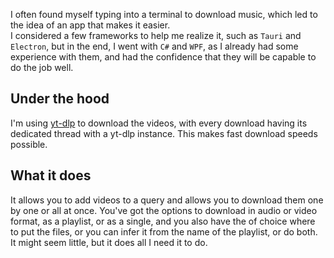 I often found myself typing into a terminal to download music,
which led to the idea of an app that makes it easier.\
I considered a few frameworks to help me realize it, 
such as `Tauri` and `Electron`, but in the end, I went with `C#` and `WPF`,
as I already had some experience with them, and had the confidence that they will be capable to do the job well.

## Under the hood
I'm using [yt-dlp](https://github.com/yt-dlp/yt-dlp) to download the videos, with every download having its dedicated thread with a yt-dlp instance.
This makes fast download speeds possible.

## What it does
It allows you to add videos to a query and allows you to download them one by one or all at once.
You've got the options to download in audio or video format, as a playlist, or as a single,
and you also have the of choice where to put the files, or you can infer it from the name of the playlist, or do both.
It might seem little, but it does all I need it to do.